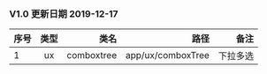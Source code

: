 ### V1.0 更新日期 2019-12-17
|序号|类型|类名|路径|备注|
|:-|:-:|-:|-:|-:|
|1|ux|comboxtree|app/ux/comboxTree|下拉多选|
